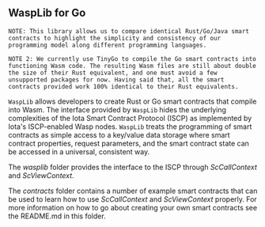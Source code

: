 ## WaspLib for Go

`NOTE: This library allows us to compare identical Rust/Go/Java smart contracts to highlight the simplicity and consistency of our programming model along different programming languages.`

`NOTE 2: We currently use TinyGo to compile the Go smart contracts into functioning Wasm code. The resulting Wasm files are still about double the size of their Rust equivalent, and one must avoid a few unsupported packages for now. Having said that, all the smart contracts provided work 100% identical to their Rust equivalents.`

`WaspLib` allows developers to create Rust or Go smart contracts that compile into Wasm. The interface provided by `WaspLib`
hides the underlying complexities of the Iota Smart Contract Protocol (ISCP) as implemented by Iota's ISCP-enabled Wasp
nodes.
`WaspLib` treats the programming of smart contracts as simple access to a key/value data storage where smart contract
properties, request parameters, and the smart contract state can be accessed in a universal, consistent way.

The _wasplib_ folder provides the interface to the ISCP through _ScCallContext_ and
_ScViewContext_.

The _contracts_ folder contains a number of example smart contracts that can be used to learn how to use _ScCallContext_
and _ScViewContext_ properly. For more information on how to go about creating your own smart contracts see the
README.md in this folder.

